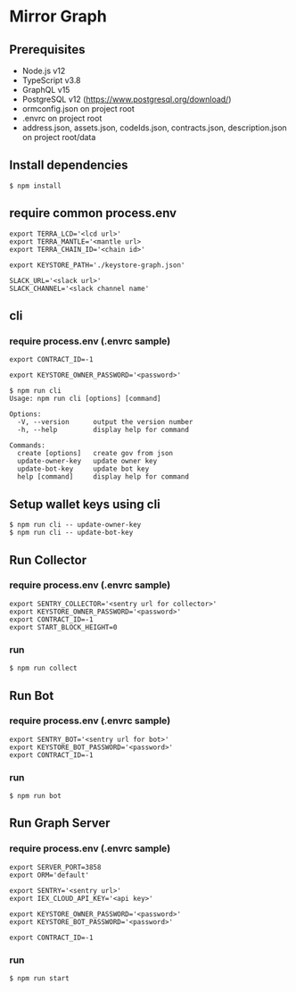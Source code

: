 # Mirror Graph

## Prerequisites
* Node.js v12
* TypeScript v3.8
* GraphQL v15
* PostgreSQL v12 (https://www.postgresql.org/download/)
* ormconfig.json on project root
* .envrc on project root
* address.json, assets.json, codeIds.json, contracts.json, description.json on project root/data

## Install dependencies
```
$ npm install
```

## require common process.env
```
export TERRA_LCD='<lcd url>'
export TERRA_MANTLE='<mantle url>
export TERRA_CHAIN_ID='<chain id>'

export KEYSTORE_PATH='./keystore-graph.json'

SLACK_URL='<slack url>'
SLACK_CHANNEL='<slack channel name'
```

## cli
### require process.env (.envrc sample)
```
export CONTRACT_ID=-1

export KEYSTORE_OWNER_PASSWORD='<password>'
```
```
$ npm run cli
Usage: npm run cli [options] [command]

Options:
  -V, --version      output the version number
  -h, --help         display help for command

Commands:
  create [options]   create gov from json
  update-owner-key   update owner key
  update-bot-key     update bot key
  help [command]     display help for command
```

## Setup wallet keys using cli
```
$ npm run cli -- update-owner-key
$ npm run cli -- update-bot-key
```

## Run Collector
### require process.env (.envrc sample)
```
export SENTRY_COLLECTOR='<sentry url for collector>'
export KEYSTORE_OWNER_PASSWORD='<password>'
export CONTRACT_ID=-1
export START_BLOCK_HEIGHT=0
```
### run
```
$ npm run collect
```

## Run Bot
### require process.env (.envrc sample)
```
export SENTRY_BOT='<sentry url for bot>'
export KEYSTORE_BOT_PASSWORD='<password>'
export CONTRACT_ID=-1
```
### run
```
$ npm run bot
```

## Run Graph Server
### require process.env (.envrc sample)
```
export SERVER_PORT=3858
export ORM='default'

export SENTRY='<sentry url>'
export IEX_CLOUD_API_KEY='<api key>'

export KEYSTORE_OWNER_PASSWORD='<password>'
export KEYSTORE_BOT_PASSWORD='<password>'

export CONTRACT_ID=-1
```
### run
```
$ npm run start
```

